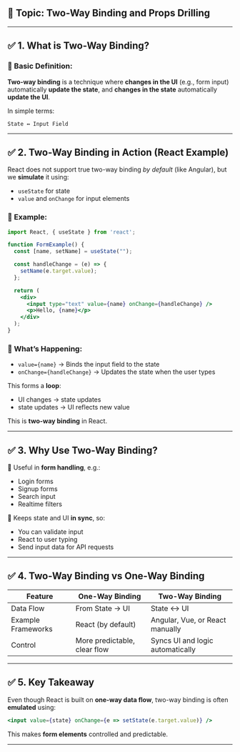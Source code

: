 
## 📘 Topic: **Two-Way Binding and Props Drilling**

---

## ✅ **1. What is Two-Way Binding?**

### 🔹 Basic Definition:

**Two-way binding** is a technique where **changes in the UI** (e.g., form input) automatically **update the state**, and **changes in the state** automatically **update the UI**.

In simple terms:

```
State ↔ Input Field
```

---

## ✅ **2. Two-Way Binding in Action (React Example)**

React does not support true two-way binding *by default* (like Angular), but we **simulate** it using:

* `useState` for state
* `value` and `onChange` for input elements

### 🧩 Example:

```jsx
import React, { useState } from 'react';

function FormExample() {
  const [name, setName] = useState("");

  const handleChange = (e) => {
    setName(e.target.value);
  };

  return (
    <div>
      <input type="text" value={name} onChange={handleChange} />
      <p>Hello, {name}</p>
    </div>
  );
}
```

### 🔁 What’s Happening:

* `value={name}` → Binds the input field to the state
* `onChange={handleChange}` → Updates the state when the user types

This forms a **loop**:

* UI changes → state updates
* state updates → UI reflects new value

This is **two-way binding** in React.

---

## ✅ **3. Why Use Two-Way Binding?**

🔸 Useful in **form handling**, e.g.:

* Login forms
* Signup forms
* Search input
* Realtime filters

🔸 Keeps state and UI **in sync**, so:

* You can validate input
* React to user typing
* Send input data for API requests

---

## ✅ **4. Two-Way Binding vs One-Way Binding**

| Feature            | One-Way Binding              | Two-Way Binding                  |
| ------------------ | ---------------------------- | -------------------------------- |
| Data Flow          | From State → UI              | State ↔ UI                       |
| Example Frameworks | React (by default)           | Angular, Vue, or React manually  |
| Control            | More predictable, clear flow | Syncs UI and logic automatically |

---

## ✅ **5. Key Takeaway**

Even though React is built on **one-way data flow**, two-way binding is often **emulated** using:

```jsx
<input value={state} onChange={e => setState(e.target.value)} />
```

This makes **form elements** controlled and predictable.

---